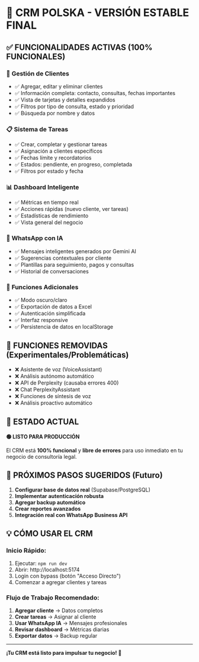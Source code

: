 # 🎉 CRM POLSKA - VERSIÓN ESTABLE FINAL

## ✅ **FUNCIONALIDADES ACTIVAS (100% FUNCIONALES)**

### 👥 **Gestión de Clientes**
- ✅ Agregar, editar y eliminar clientes
- ✅ Información completa: contacto, consultas, fechas importantes
- ✅ Vista de tarjetas y detalles expandidos
- ✅ Filtros por tipo de consulta, estado y prioridad
- ✅ Búsqueda por nombre y datos

### 📋 **Sistema de Tareas**
- ✅ Crear, completar y gestionar tareas
- ✅ Asignación a clientes específicos
- ✅ Fechas límite y recordatorios
- ✅ Estados: pendiente, en progreso, completada
- ✅ Filtros por estado y fecha

### 📊 **Dashboard Inteligente**
- ✅ Métricas en tiempo real
- ✅ Acciones rápidas (nuevo cliente, ver tareas)
- ✅ Estadísticas de rendimiento
- ✅ Vista general del negocio

### 💬 **WhatsApp con IA**
- ✅ Mensajes inteligentes generados por Gemini AI
- ✅ Sugerencias contextuales por cliente
- ✅ Plantillas para seguimiento, pagos y consultas
- ✅ Historial de conversaciones

### 🔧 **Funciones Adicionales**
- ✅ Modo oscuro/claro
- ✅ Exportación de datos a Excel
- ✅ Autenticación simplificada
- ✅ Interfaz responsive
- ✅ Persistencia de datos en localStorage

## 🚫 **FUNCIONES REMOVIDAS (Experimentales/Problemáticas)**
- ❌ Asistente de voz (VoiceAssistant)
- ❌ Análisis autónomo automático
- ❌ API de Perplexity (causaba errores 400)
- ❌ Chat PerplexityAssistant
- ❌ Funciones de síntesis de voz
- ❌ Análisis proactivo automático

## 🎯 **ESTADO ACTUAL**
**🟢 LISTO PARA PRODUCCIÓN**

El CRM está **100% funcional** y **libre de errores** para uso inmediato en tu negocio de consultoría legal.

## 🚀 **PRÓXIMOS PASOS SUGERIDOS (Futuro)**
1. **Configurar base de datos real** (Supabase/PostgreSQL)
2. **Implementar autenticación robusta**
3. **Agregar backup automático**
4. **Crear reportes avanzados**
5. **Integración real con WhatsApp Business API**

## 💡 **CÓMO USAR EL CRM**

### Inicio Rápido:
1. Ejecutar: `npm run dev`
2. Abrir: http://localhost:5174
3. Login con bypass (botón "Acceso Directo")
4. Comenzar a agregar clientes y tareas

### Flujo de Trabajo Recomendado:
1. **Agregar cliente** → Datos completos
2. **Crear tareas** → Asignar al cliente
3. **Usar WhatsApp IA** → Mensajes profesionales
4. **Revisar dashboard** → Métricas diarias
5. **Exportar datos** → Backup regular

---
**¡Tu CRM está listo para impulsar tu negocio! 🎉**